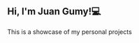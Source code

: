 <h2>Hi, I'm Juan Gumy!💻  <!--<img src="https://media.tenor.com/images/2627955c0401a6881bfac86ebde35efa/tenor.gif" width="50"> --> </h2>
This is a showcase of my personal projects
<!--
```javascript
const juan = {
  fullname: 'Juan Nicolás Gumy',
  country: 'Argentina',
  programmingLanguages: [C, Java, JavaScript, Python, PHP, SQL, HTML5, CSS],
  frameworks-tools: [React, ReactNative, Redux, Node, Django, Express, JUnit, Docker],
}
```
-->

<!--
**jngumy/jngumy** is a ✨ _special_ ✨ repository because its `README.md` (this file) appears on your GitHub profile.

Here are some ideas to get you started:

- 🔭 I’m currently working on ...
- 🌱 I’m currently learning ...
- 👯 I’m looking to collaborate on ...
- 🤔 I’m looking for help with ...
- 💬 Ask me about ...
- 📫 How to reach me: ...
- 😄 Pronouns: ...
- ⚡ Fun fact: ...
-->
